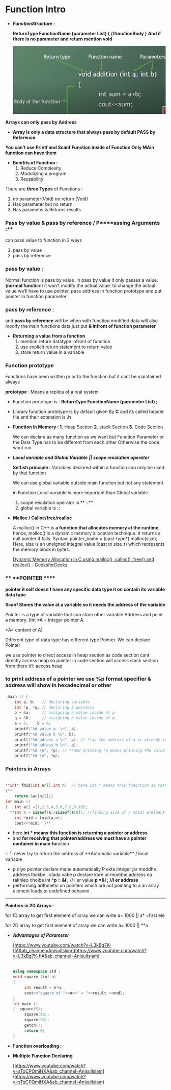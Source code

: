 # Function Intro

- ***FunctionStructure :***
    
    **ReturnType FunctionName (parameter List)
    {
    	//functionBody
    }
    And if there is no parameter and  return mention void** 
    
    ![Screenshot_2.png](Function%20Intro%20eac9fdd4bd8544e185548c3d6973225d/Screenshot_2.png)
    

****Arrays can only pass by Address****

- **Array is only a data structure that always pass by default PASS by Reference**

****You can’t use Printf and Scanf Function inside of Function  Only MAin function can have them****

- **Benifits of Function :**
    1. Reduce Complexity
    2. Modulizing a program
    3. Reusability

There are **three Types** of Functions :

1. no parameter(Void)
no return (Void)
2. Has parameter but no return 
3. Has parameter & Returns results

### **Pass by value & pass by reference /** P****assing Arguments :**

can pass value to function in 2 ways

1. pass by value
2. pass by reference

### pass by value :

Normal function is pass by value .in pass by value it only passes a value. **(normal functi**on) it won’t modify the actual value. to change the actual value we’ll have to use pointer. pass address in function prototype and put pointer in function parameter

### pass by reference :

and **pass by reference** will be when with function modified data will also modify the main functions data just put  **& infront of function parameter**

- ****Returning a value from a function****
    1. mention return datatype infront of function
    2. use explicit return statement to return value
    3. store return value in a variable

### Function prototype

Functions have been written prior to the function but it cant be maintained always

**prototype** : Means a replica  of a real system

- Function prototype is  :  **ReturnType FunctionName (parameter List) ;**
- Library function prototype is by default given By **C** and its called header file and their extension is **.h**
- **Function in Memory : 1.**  Heap Section **2.** stack Section **3.** Code Section
    
    We can declare as many function as we want but Function Parameter or the Data Type has to be different from each other Otherwise the code wont run 
    
- ***Local variable and Global Variable || scope resolution operator***
    
    **Selfish principle :** Variables declared within a function can only be used by that function
    
    We can use global variable outside main function but not any statement
    
    in Function Local variable is more important than Global variable.
    
    1. scope resulation operator is   ** ::**
    2. global variable is  **::**

- **Malloc / Calloc/free/realloc**
    
    A malloc() in C++ is **a function that allocates memory at the runtime**, hence, malloc() is a dynamic memory allocation technique. It returns a null pointer if fails. Syntax: pointer_name = (cast-type*) malloc(size); Here, size is an unsigned integral value (cast to size_t) which represents the memory block in bytes.
    
    [Dynamic Memory Allocation in C using malloc(), calloc(), free() and realloc() - GeeksforGeeks](https://www.geeksforgeeks.org/dynamic-memory-allocation-in-c-using-malloc-calloc-free-and-realloc/)
    

### ** **POINTER ****

**pointer it self doesn’t have any specific data type it on contain its variable data type**

**Scanf Stores the value at a variable so it needs the address of the variable**

Pointer is a type of variable that can store other variable Address and point a memory. (Int *A = integer pointer A.

*A= content of A)

Different type of data type has different type Pointer. We can declare Pointer

we use pointer to direct access in heap section as code section cant directly access heap
so pointer in code section will access stack section from there it’ll access heap

### to print address of a pointer we use  %p format specifier & address will show in hexadecimal or other

```c
 main () {
    int a, b;   // declaring variable
    int *p, *q; // declaring 2 pointers
    p = &a;     // assigning a value inside of p
    q = &b;     // assigning b value inside of q
    a = 5;    b = 6;
    printf("%d value a  \n", a);
    printf("%d value b \n", b);
    printf("%d adress a \n", p); // **as the address of a is already in p so printing p means printing the address of a**
    printf("%d adress b \n", q);
    printf("%d \n", *p); // **and printing *p means printing the value of that variable whose address is inside of p**
    printf("%d \n", *q);
```

### Pointers in Arrays

```cpp

**int* fmid(int ar[],int n)  // here int * means this funcction is returning a pointer
{**
    return &ar[n/2];}
int main ()
{   int a[] ={1,2,3,4,5,6,7,8,9,10};
  **int n = sizeof(a)/sizeof(a[0]); //finding size of / total elelment of that array
    int *mid = fmid(a,n);
    cout<<*mid;  }**
```

- here **int * means this function is returning a pointer or address**
- and **for receiving that pointer/address we must have a pointer container in main fu**nction

<aside>
💡 1. never try to return the address of **Automatic variable** / local variable

</aside>

- p diye pointer declare mane automatically P ekta integer jar moddhe address thakbe . alada vabe p declare kore or moddhe address na rakhleo cholbe
  int ***p = &i ;**     // i er value
   **p =&i ;               //i er address**
- performing arithmetic on pointers which are not pointing to a an array element  leads to undefined behavior .

---

  **Pointers in  2D Arrays    :**

for 1D array to get first element of array we can write a= 1000 || a* =first ele

for 2D array to get first element of array we can write a= 1000  || **a

- ***Advantages of Parameter***
    
    [https://www.youtube.com/watch?v=L3kBg7K-fIA&ab_channel=AnisulIslam](https://www.youtube.com/watch?v=L3kBg7K-fIA&ab_channel=AnisulIslam)
    
    ```cpp
    
    using namespace std ;
    void square (int n)
    {
         int result = n*n;
         cout<<"square of "<<n<<" = "<<result <<endl;
    }
    int main ()
    {  square(5);
         square(90);
         square(58);
         getch();
         return 0;
    }
    ```
    
- F****unction overloading :****
- **Multiple Function Declaring**
    
    [https://www.youtube.com/watch?v=sTqCPQmiHXA&ab_channel=AnisulIslam](https://www.youtube.com/watch?v=sTqCPQmiHXA&ab_channel=AnisulIslam)